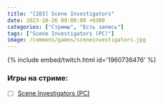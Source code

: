 ```yaml
---
title: "[283] Scene Investigators"
date: 2023-10-26 09:00:00 +0300
categories: ["Стримы", "Есть запись"]
tags: ["Scene Investigators (PC)"]
image: /commons/games/sceneinvestigators.jpg
---
```


{% include embed/twitch.html id='1960736476' %}

### Игры на стриме:
+ [ ] [Scene Investigators (PC)](/tags/scene-investigators-pc)

